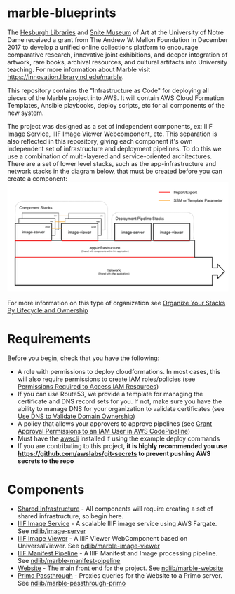 # marble-blueprints
The [Hesburgh Libraries](https://library.nd.edu) and [Snite Museum](https://sniteartmuseum.nd.edu/) of Art at the University of Notre Dame received a grant from The Andrew W. Mellon Foundation in December 2017 to develop a unified online collections platform to encourage comparative research, innovative joint exhibitions, and deeper integration of artwork, rare books, archival resources, and cultural artifacts into University teaching. For more information about Marble visit https://innovation.library.nd.edu/marble.

This repository contains the "Infrastructure as Code" for deploying all pieces of the Marble project into AWS. It will contain AWS Cloud Formation Templates, Ansible playbooks, deploy scripts, etc for all components of the new system.

The project was designed as a set of independent components, ex: IIIF Image Service, IIIF Image Viewer Webcomponent, etc. This separation is also reflected in this repository, giving each component it's own independent set of infrastructure and deployment pipelines. To do this we use a combination of multi-layered and service-oriented architectures. There are a set of lower level stacks, such as the app-infrastructure and network stacks in the diagram below, that must be created before you can create a component:
![Stack Structure](/docs/stack-structure.png)

For more information on this type of organization see [Organize Your Stacks By Lifecycle and Ownership](https://docs.aws.amazon.com/AWSCloudFormation/latest/UserGuide/best-practices.html#organizingstacks)

# Requirements
Before you begin, check that you have the following:
  - A role with permissions to deploy cloudformations. In most cases, this will also require permissions to create IAM roles/policies (see [Permissions Required to Access IAM Resources](https://docs.aws.amazon.com/IAM/latest/UserGuide/access_permissions-required.html))
  - If you can use Route53, we provide a template for managing the certificate and DNS record sets for you. If not, make sure you have the ability to manage DNS for your organization to validate certificates (see [Use DNS to Validate Domain Ownership](https://docs.aws.amazon.com/acm/latest/userguide/gs-acm-validate-dns.html))
  - A policy that allows your approvers to approve pipelines (see [Grant Approval Permissions to an IAM User in AWS CodePipeline](https://docs.aws.amazon.com/codepipeline/latest/userguide/approvals-iam-permissions.html))
  - Must have the [awscli](https://aws.amazon.com/cli/) installed if using the example deploy commands
  - If you are contributing to this project, **it is highly recommended you use https://github.com/awslabs/git-secrets to prevent pushing AWS secrets to the repo**

# Components
- [Shared Infrastructure](/docs/shared-infrastructure.md) - All components will require creating a set of shared infrastructure, so begin here.
- [IIIF Image Service](/docs/iiif-image-service.md) - A scalable IIIF image service using AWS Fargate. See [ndlib/image-server](https://github.com/ndlib/image-server)
- [IIIF Image Viewer](/docs/iiif-image-viewer.md) - A IIIF Viewer WebComponent based on UniversalViewer. See [ndlib/marble-image-viewer](https://github.com/ndlib/marble-image-viewer)
- [IIIF Manifest Pipeline](/docs/iiif-manifest-pipeline.md) - A IIIF Manifest and Image processing pipeline. See [ndlib/marble-manifest-pipeline](https://github.com/ndlib/marble-manifest-pipeline)
- [Website](/docs/website.md) - The main front end for the project. See [ndlib/marble-website](https://github.com/ndlib/marble-website)
- [Primo Passthrough](/docs/primo-passthrough.md) - Proxies queries for the Website to a Primo server. See [ndlib/marble-passthrough-primo](https://github.com/ndlib/marble-passthrough-primo)
